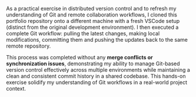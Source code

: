 As a practical exercise in distributed version control and to refresh my understanding of Git and remote collaboration workflows, I cloned this portfolio repository onto a different machine with a fresh VSCode setup (distinct from the original development environment). I then executed a complete Git workflow: pulling the latest changes, making local modifications, committing them and pushing the updates back to the same remote repository.

This process was completed without any **merge conflicts or synchronization issues**, demonstrating my ability to manage Git-based version control effectively across multiple environments while maintaining a clean and consistent commit history in a shared codebase. This hands-on exercise solidify my understanding of Git workflows in a real-world project context.
